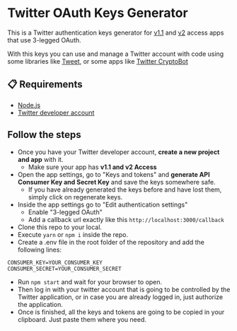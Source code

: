 # Twitter OAuth Keys Generator

This is a Twitter authentication keys generator for [v1.1](https://developer.twitter.com/en/docs/twitter-api/v1) and [v2](https://developer.twitter.com/en/docs/twitter-api/early-access) access apps that use 3-legged OAuth.

With this keys you can use and manage a Twitter account with code using some libraries like [Tweet](), or some apps like [Twitter CryptoBot]()

## 📋 Requirements

- [Node.js](https://nodejs.org/en/)
- [Twitter developer account](https://developer.twitter.com/en)

## Follow the steps

- Once you have your Twitter developer account, **create a new project and app** with it.
  - Make sure your app has **v1.1 and v2 Access**
- Open the app settings, go to "Keys and tokens" and **generate API Consumer Key and Secret Key** and save the keys somewhere safe.
  - If you have already generated the keys before and have lost them, simply click on regenerate keys.
- Inside the app settings go to "Edit authentication settings"
  - Enable "3-legged OAuth"
  - Add a callback url exactly like this `http://localhost:3000/callback`
- Clone this repo to your local.
- Execute `yarn` or `npm i` inside the repo.
- Create a .env file in the root folder of the repository and add the following lines:

```
CONSUMER_KEY=YOUR_CONSUMER_KEY
CONSUMER_SECRET=YOUR_CONSUMER_SECRET
```

- Run `npm start` and wait for your browser to open.
- Then log in with your twitter account that is going to be controlled by the Twitter application, or in case you are already logged in, just authorize the application.
- Once is finished, all the keys and tokens are going to be copied in your clipboard. Just paste them where you need.

